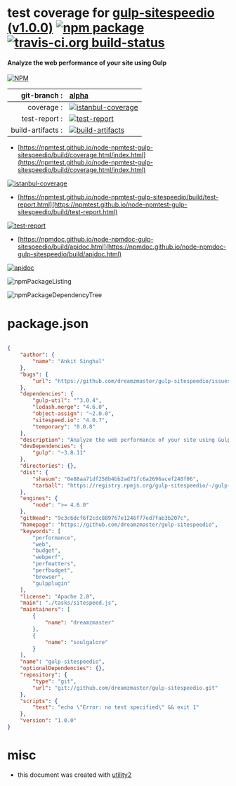 # test coverage for  [gulp-sitespeedio (v1.0.0)](https://github.com/dreamzmaster/gulp-sitespeedio)  [![npm package](https://img.shields.io/npm/v/npmtest-gulp-sitespeedio.svg?style=flat-square)](https://www.npmjs.org/package/npmtest-gulp-sitespeedio) [![travis-ci.org build-status](https://api.travis-ci.org/npmtest/node-npmtest-gulp-sitespeedio.svg)](https://travis-ci.org/npmtest/node-npmtest-gulp-sitespeedio)
#### Analyze the web performance of your site using Gulp

[![NPM](https://nodei.co/npm/gulp-sitespeedio.png?downloads=true&downloadRank=true&stars=true)](https://www.npmjs.com/package/gulp-sitespeedio)

| git-branch : | [alpha](https://github.com/npmtest/node-npmtest-gulp-sitespeedio/tree/alpha)|
|--:|:--|
| coverage : | [![istanbul-coverage](https://npmtest.github.io/node-npmtest-gulp-sitespeedio/build/coverage.badge.svg)](https://npmtest.github.io/node-npmtest-gulp-sitespeedio/build/coverage.html/index.html)|
| test-report : | [![test-report](https://npmtest.github.io/node-npmtest-gulp-sitespeedio/build/test-report.badge.svg)](https://npmtest.github.io/node-npmtest-gulp-sitespeedio/build/test-report.html)|
| build-artifacts : | [![build-artifacts](https://npmtest.github.io/node-npmtest-gulp-sitespeedio/glyphicons_144_folder_open.png)](https://github.com/npmtest/node-npmtest-gulp-sitespeedio/tree/gh-pages/build)|

- [https://npmtest.github.io/node-npmtest-gulp-sitespeedio/build/coverage.html/index.html](https://npmtest.github.io/node-npmtest-gulp-sitespeedio/build/coverage.html/index.html)

[![istanbul-coverage](https://npmtest.github.io/node-npmtest-gulp-sitespeedio/build/screenCapture.buildCi.browser.%252Ftmp%252Fbuild%252Fcoverage.lib.html.png)](https://npmtest.github.io/node-npmtest-gulp-sitespeedio/build/coverage.html/index.html)

- [https://npmtest.github.io/node-npmtest-gulp-sitespeedio/build/test-report.html](https://npmtest.github.io/node-npmtest-gulp-sitespeedio/build/test-report.html)

[![test-report](https://npmtest.github.io/node-npmtest-gulp-sitespeedio/build/screenCapture.buildCi.browser.%252Ftmp%252Fbuild%252Ftest-report.html.png)](https://npmtest.github.io/node-npmtest-gulp-sitespeedio/build/test-report.html)

- [https://npmdoc.github.io/node-npmdoc-gulp-sitespeedio/build/apidoc.html](https://npmdoc.github.io/node-npmdoc-gulp-sitespeedio/build/apidoc.html)

[![apidoc](https://npmdoc.github.io/node-npmdoc-gulp-sitespeedio/build/screenCapture.buildCi.browser.%252Ftmp%252Fbuild%252Fapidoc.html.png)](https://npmdoc.github.io/node-npmdoc-gulp-sitespeedio/build/apidoc.html)

![npmPackageListing](https://npmtest.github.io/node-npmtest-gulp-sitespeedio/build/screenCapture.npmPackageListing.svg)

![npmPackageDependencyTree](https://npmtest.github.io/node-npmtest-gulp-sitespeedio/build/screenCapture.npmPackageDependencyTree.svg)



# package.json

```json

{
    "author": {
        "name": "Ankit Singhal"
    },
    "bugs": {
        "url": "https://github.com/dreamzmaster/gulp-sitespeedio/issues"
    },
    "dependencies": {
        "gulp-util": "^3.0.4",
        "lodash.merge": "4.6.0",
        "object-assign": "~2.0.0",
        "sitespeed.io": "4.0.7",
        "temporary": "0.0.8"
    },
    "description": "Analyze the web performance of your site using Gulp",
    "devDependencies": {
        "gulp": "~3.8.11"
    },
    "directories": {},
    "dist": {
        "shasum": "0e88aa71df258b4bb2ad71fc6a2696acef240f06",
        "tarball": "https://registry.npmjs.org/gulp-sitespeedio/-/gulp-sitespeedio-1.0.0.tgz"
    },
    "engines": {
        "node": ">= 4.6.0"
    },
    "gitHead": "9c3c6dcf6f2cdc889767e1246f77ed7fab3b207c",
    "homepage": "https://github.com/dreamzmaster/gulp-sitespeedio",
    "keywords": [
        "performance",
        "web",
        "budget",
        "webperf",
        "perfmatters",
        "perfbudget",
        "browser",
        "gulpplugin"
    ],
    "license": "Apache 2.0",
    "main": "./tasks/sitespeed.js",
    "maintainers": [
        {
            "name": "dreamzmaster"
        },
        {
            "name": "soulgalore"
        }
    ],
    "name": "gulp-sitespeedio",
    "optionalDependencies": {},
    "repository": {
        "type": "git",
        "url": "git://github.com/dreamzmaster/gulp-sitespeedio.git"
    },
    "scripts": {
        "test": "echo \"Error: no test specified\" && exit 1"
    },
    "version": "1.0.0"
}
```



# misc
- this document was created with [utility2](https://github.com/kaizhu256/node-utility2)
